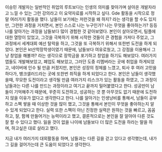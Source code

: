 이승민 개발자는 일반적인 취업의 루트보다는 인생의 의미를 찾아가며 살아온 개발자라고 느낄 수 있는 그런 강의라고 이 요약자료를 시작하고 싶다.
Gde 활동을 시작으로 정말 여러가지 활동을 했다. 남들이 보기에는 저런것을 왜 하지? 라는 생각을 할 수도 있지만, 그런한 과정을 거치면서, 본인 스스로 나는 누구인가? 나는 무엇을 좋아하는가? 등등 나를 알아가는 과정을 남들보다 많이 경험한 것 같아보였다.
본인이 살아오면서, 팀플에 대한 열망이 있었고, 그것을 극복하기 위해 시작한 것들이 큰 경험을 가져다 주었고, 그 과정에서 세계대회 예선 탈락을 하고, 그것을 또 극복하기 위해서 또한번 도전을 하게 되었다. 본인은 kt산학장학생이였기 때문에, 남들보다 여유로웠고, 그 강점을 이용해서 그냥 창업을 해볼까? 라는 생각으로 장학금을 포기하고 창업을 하기도 해보았다. 여러가지 앱들도 개발해보았고, 폐업도 해보았고, 그러던 도중 리멤버라는 곳에 취업을 하게되었고, 네이버에 인수 될 만큼 커졌지만, 본인은 성장의 정체를 느꼈고, 퇴사 후 여러 고민을 하다가, 뱅크샐러드라는 곳에 또한번 취직을 하게 되었다고 한다. 
본인은 남들이 생각했을때, 무모한 도전이라고 생각될 만큼 여러가지 리스크가 있는 활동을 하였고, 그 과정이 남들과는 다른 나를 만드는 과정이라고 여기고 끝까지 밀어붙였다고 한다.
성공만이 남들이 기억해주기 때문에, 꾸준히 도전하고, 성공하는 것 뿐 아무것도 없기 때문에 도전하지 않을 이유가 없다고 생각한다고 한다.
나를 알아가는 인생낭비를 통해서, 남들이 공부하고 스펙 쌓을 때 이상한 것을 많이 했고, 그것을 통해서 본인이 무엇을 좋아하는지 알 수 있게 되었다고 한다. 
실력 또한 스펙이 아닌 진정한 실력은 원하는 것을 빠르고, 꼼꼼하고, 잘, 함께 만들어가는 능력이라고 했고, 결론적으로는 본인을 잘 알아야 다른 것도 잘 할 수 있다고 했다. 
잃을 것이 없을 나이에 남들보다 더 많은 도전을 하라는 말을 하며, 하고싶은 대로 살라고 했다.

지금 내가 여러가지 대외활동을 하며, 남들과는 다른 길을 걷고 있다고 생각했는데, 내가 그 길을 걸어가는데 큰 도움이 되었다고 생각한다.
